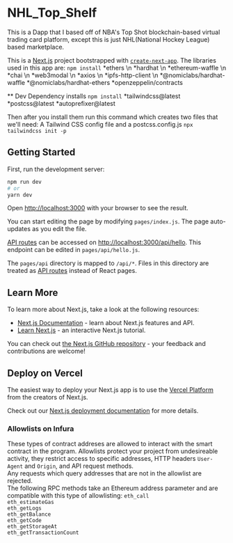 # NHL_Top_Shelf
This is a Dapp that I based off of NBA's Top Shot blockchain-based virtual trading card platform, except this is just NHL(National Hockey League) based marketplace.


This is a [Next.js](https://nextjs.org/) project bootstrapped with [`create-next-app`](https://github.com/vercel/next.js/tree/canary/packages/create-next-app).
The libraries used in this app are:
`npm install`
*ethers \n
*hardhat \n
*ethereum-waffle \n
*chai \n 
*web3modal \n
*axios \n
*ipfs-http-client \n
*@nomiclabs/hardhat-waffle
*@nomiclabs/hardhat-ethers
*openzeppelin/contracts

** Dev Dependency installs
`npm install`
*tailwindcss@latest
*postcss@latest
*autoprefixer@latest

Then after you install them run this command which creates two files that we'll need: A Tailwind CSS config file and a postcss.config.js
`npx tailwindcss init -p`

## Getting Started

First, run the development server:

```bash
npm run dev
# or
yarn dev
```

Open [http://localhost:3000](http://localhost:3000) with your browser to see the result.

You can start editing the page by modifying `pages/index.js`. The page auto-updates as you edit the file.

[API routes](https://nextjs.org/docs/api-routes/introduction) can be accessed on [http://localhost:3000/api/hello](http://localhost:3000/api/hello). This endpoint can be edited in `pages/api/hello.js`.

The `pages/api` directory is mapped to `/api/*`. Files in this directory are treated as [API routes](https://nextjs.org/docs/api-routes/introduction) instead of React pages.

## Learn More

To learn more about Next.js, take a look at the following resources:

- [Next.js Documentation](https://nextjs.org/docs) - learn about Next.js features and API.
- [Learn Next.js](https://nextjs.org/learn) - an interactive Next.js tutorial.

You can check out [the Next.js GitHub repository](https://github.com/vercel/next.js/) - your feedback and contributions are welcome!

## Deploy on Vercel

The easiest way to deploy your Next.js app is to use the [Vercel Platform](https://vercel.com/new?utm_medium=default-template&filter=next.js&utm_source=create-next-app&utm_campaign=create-next-app-readme) from the creators of Next.js.

Check out our [Next.js deployment documentation](https://nextjs.org/docs/deployment) for more details.


### Allowlists on Infura
These types of contract addreses are allowed to interact with the smart contract in the program. Allowlists protect your project from undesireable activity, they restrict access to specific addresses, HTTP headers ``User-Agent`` and ``Origin``, and API request methods. <br>
Any requests which query addresses that are not in the allowlist are rejected. <br>
The following RPC methods take an Ethereum address parameter and are compatible with this type of allowlisting:
``eth_call``  <br>
``eth_estimateGas``  <br>
``eth_getLogs``  <br>
``eth_getBalance``  <br>
``eth_getCode``  <br>
``eth_getStorageAt``  <br>
``eth_getTransactionCount``  <br>
